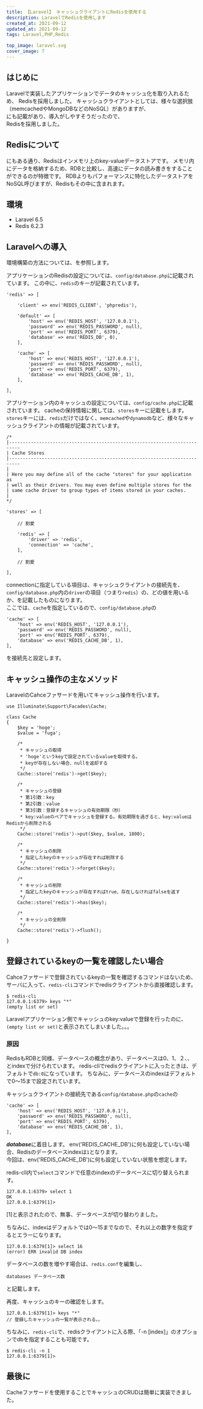 ```yaml
---
title: 【Laravel】 キャッシュクライアントにRedisを使用する
description: LaravelでRedisを使用します
created_at: 2021-09-12
updated_at: 2021-09-12
tags: Laravel,PHP,Redis

top_image: laravel.svg
cover_image: 7
---
```


## はじめに
Laravelで実装したアプリケーションでデータのキャッシュ化を取り入れるため、
Redisを採用しました。
キャッシュクライアントとしては、様々な選択肢（memcachedやMongoDBなどのNoSQL）がありますが、  
<article-link text="公式" link="https://readouble.com/laravel/6.x/ja/redis.html"></article-link>にも記載があり、導入がしやすそうだったので、  
Redisを採用しました。  

## Redisについて
<article-link text="AWS公式のRedisの説明" link="https://aws.amazon.com/jp/redis/"></article-link>にもある通り、Redisはインメモリ上のkey-valueデータストアです。
メモリ内にデータを格納するため、RDBと比較し、高速にデータの読み書きをすることができるのが特徴です。 
RDBよりもパフォーマンスに特化したデータストアをNoSQL呼びますが、Redisもその中に含まれます。 


## 環境
- Laravel 6.5
- Redis 6.2.3

## Laravelへの導入
環境構築の方法については、<article-link text="公式" link="https://readouble.com/laravel/6.x/ja/redis.html"></article-link>を参照します。

アプリケーションのRedisの設定については、```config/database.php```に記載されています。
この中に、```redis```のキーが記載されています。

```php[config/database.php]
'redis' => [

    'client' => env('REDIS_CLIENT', 'phpredis'),

    'default' => [
        'host' => env('REDIS_HOST', '127.0.0.1'),
        'password' => env('REDIS_PASSWORD', null),
        'port' => env('REDIS_PORT', 6379),
        'database' => env('REDIS_DB', 0),
    ],

    'cache' => [
        'host' => env('REDIS_HOST', '127.0.0.1'),
        'password' => env('REDIS_PASSWORD', null),
        'port' => env('REDIS_PORT', 6379),
        'database' => env('REDIS_CACHE_DB', 1),
    ],

],

```

アプリケーション内のキャッシュの設定については、```config/cache.php```に記載されています。
cacheの保持情報に関しては、```stores```キーに記載をします。  
```stores```キーには、```redis```だけではなく、```memcached```や```dynamodb```など、様々なキャッシュクライアントの情報が記載されています。


```php[config/cache.php]
/*
|--------------------------------------------------------------------------
| Cache Stores
|--------------------------------------------------------------------------
|
| Here you may define all of the cache "stores" for your application as
| well as their drivers. You may even define multiple stores for the
| same cache driver to group types of items stored in your caches.
|
*/

'stores' => [

    // 割愛

    'redis' => [
        'driver' => 'redis',
        'connection' => 'cache',
    ],

    // 割愛

],
```

connectionに指定している項目は、キャッシュクライアントの接続先を、```config/database.php```内の```driver```の項目（つまり```redis```）の、どの値を用いるか、を記載したものになります。  
ここでは、```cache```を指定しているので、```config/database.php```の


```php[config/database.php]
'cache' => [
    'host' => env('REDIS_HOST', '127.0.0.1'),
    'password' => env('REDIS_PASSWORD', null),
    'port' => env('REDIS_PORT', 6379),
    'database' => env('REDIS_CACHE_DB', 1),
],
```

を接続先と設定します。


## キャッシュ操作の主なメソッド
LaravelのCahceファサードを用いてキャッシュ操作を行います。

```php[Cache.php]
use Illuminate\Support\Facades\Cache;

class Cache
{
    $key = 'hoge';
    $value = 'fuga';

    /* 
     * キャッシュの取得
     * 'hoge'というkeyで設定されているvalueを取得する。
     * keyが存在しない場合、nullを返却する
     */
    Cache::store('redis')->get($key); 

    /* 
     * キャッシュの登録
     * 第1引数：key
     * 第2引数：value
     * 第3引数：登録するキャッシュの有効期限（秒）
     * key:valueのペアでキャッシュを登録する。有効期限を過ぎると、key:valueはRedisから削除される
     */
    Cache::store('redis')->put($key, $value, 1800);

    /* 
     * キャッシュの削除
     * 指定したkeyのキャッシュが存在すれば削除する
     */
    Cache::store('redis')->forget($key);

    /* 
     * キャッシュの削除
     * 指定したkeyのキャッシュが存在すればtrue、存在しなければfalseを返す
     */
    Cache::store('redis')->has($key);

    /* 
     * キャッシュの全削除
     */
    Cache::store('redis')->flush();
    
}
```


## 登録されているkeyの一覧を確認したい場合
Cahceファサードで登録されているkeyの一覧を確認するコマンドはないため、サーバに入って、```redis-cli```コマンドでredisクライアントから直接確認します。

```[shell]
$ redis-cli
127.0.0.1:6379> keys "*"
(empty list or set)
```

Laravelアプリケーション側でキャッシュのkey:valueで登録を行ったのに、```(empty list or set)```と表示されてしまいました。。。

### 原因 
RedisもRDBと同様、データベースの概念があり、データベースは0、1、２、、とindexで分けられています。
redis-cliでredisクライアントに入ったときは、デフォルトで```db:0```になっています。 
ちなみに、データベースのindexはデフォルトで0〜15まで設定されています。

キャッシュクライアントの接続先である```config/database.php```の```cache```の

```php[config/database.php]
'cache' => [
    'host' => env('REDIS_HOST', '127.0.0.1'),
    'password' => env('REDIS_PASSWORD', null),
    'port' => env('REDIS_PORT', 6379),
    'database' => env('REDIS_CACHE_DB', 1),
],
```

***database***に着目します。
env('REDIS_CACHE_DB')に何も設定していない場合、Redisのデータベースindexは```1```となります。  
今回は、env('REDIS_CACHE_DB')に何も設定していない状態を想定します。  


redis-cli内で```select```コマンドで任意のindexのデータベースに切り替えられます。

```[shell]
127.0.0.1:6379> select 1
OK
127.0.0.1:6379[1]>
```
[1]と表示されたので、無事、データベースが切り替わりました。 

ちなみに、indexはデフォルトでは0〜15までなので、それ以上の数字を指定するとエラーになります。

```[shell]
127.0.0.1:6379[1]> select 16
(error) ERR invalid DB index
```

データベースの数を増やす場合は、```redis.conf```を編集し、

```[redis.conf]
databases データベース数
```
と記載します。


再度、キャッシュのキーの確認をします。

```[shell]
127.0.0.1:6379[1]> keys "*"
// 登録したキャッシュの一覧が表示される。。
```

ちなみに、```redis-cli```で、redisクライアントに入る際、「-n [index]」のオプションでdbを指定することも可能です。

```[shell]
$ redis-cli -n 1 
127.0.0.1:6379[1]>
```


## 最後に
Cacheファサードを使用することでキャッシュのCRUDは簡単に実装できました。